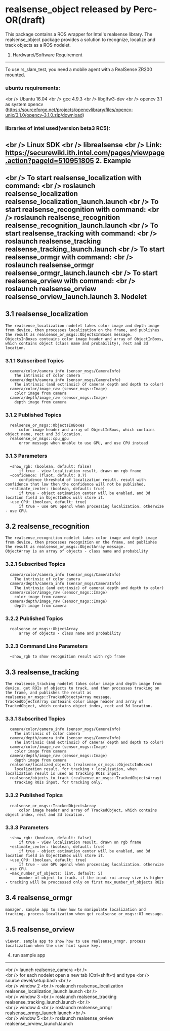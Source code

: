 realsense_object released by Perc-OR(draft)
=========================================
This package contains a ROS wrapper for Intel's realsense library. The realsense_object package provides a solution to recognize, localize and track objects as a ROS nodelet.

1. Hardwarei/Software Requirement
----------------------------------------------
  To use rs_slam_test, you need a mobile agent with a RealSense ZR200 mounted.
###  ubuntu requirements:
<br /\>     Ubuntu 16.04
<br /\>     gcc 4.9.3
<br /\>     libglfw3-dev
<br /\>     opencv 3.1 as system opencv (https://sourceforge.net/projects/opencvlibrary/files/opencv-unix/3.1.0/opencv-3.1.0.zip/download)
###  libraries of intel used(version beta3 RC5):
<br /\>     Linux SDK
<br /\>     librealsense
<br /\>     Link: https://securewiki.ith.intel.com/pages/viewpage.action?pageId=510951805
2. Example 
---------------------------------------
<br /\>    To start realsense_localization with command: 
<br /\>    roslaunch realsense_localization realsense_localization_launch.launch 
<br /\>    To start realsense_recognition with command: 
<br /\>    roslaunch realsense_recognition realsense_recognition_launch.launch 
<br /\>    To start realsense_tracking with command: 
<br /\>    roslaunch realsense_tracking realsense_tracking_launch.launch 
<br /\>    To start realsense_ormgr with command: 
<br /\>    roslaunch realsense_ormgr realsense_ormgr_launch.launch 
<br /\>    To start realsense_orview with command: 
<br /\>    roslaunch realsense_orview realsense_orview_launch.launch 
3. Nodelet
--------------------------------------------
## 3.1 realsense_localization 
    The realsense_localization nodelet takes color image and depth image from device, then processes localization on the frame, and publishes the result as realsense_or_msgs::ObjectsInBoxes message.
    ObjectsInBoxes conteains color image header and array of ObjectInBoxs, which contains object (class name and probability), rect and 3d location.
###  3.1.1 Subscribed Topics
      camera/color/camera_info (sensor_msgs/CameraInfo)
        The intrinsic of color camera
      camera/depth/camera_info (sensor_msgs/CameraInfo)
        The intrinsic (and extrinsic) of camera( depth and depth to color)
      camera/color/image_raw (sensor_msgs::Image)
        color image from camera
      camera/depth/image_raw (sensor_msgs::Image)
        depth image from camera
###  3.1.2 Published Topics
      realsense_or_msgs::ObjectsInBoxes
          color image header and array of ObjectInBoxs, which contains object name, rect and 3d location.
      realsense_or_msgs::cpu_gpu
          error message when unable to use GPU, and use CPU instead
###  3.1.3 Parameters
      ~show_rgb: (boolean, default: false) 
          if true - view localization result, drawn on rgb frame 
      ~confidence: (flaot, default: 0.7)
          confidence threshold of localization result. result with confidence that low then the confidence will not be published.
      ~estimate_center: (boolean, default: true) 
          if true - object estimation center will be enabled, and 3d location field in ObjectInBox will store it.
      ~use_CPU: (boolean, default: true) 
          if true - use GPU opencl when processing localization. otherwize - use CPU.
## 3.2 realsense_recognition 
    The realsense_recognition nodelet takes color image and depth image from device, then processes recognition on the frame, and publishes the result as realsense_or_msgs::ObjectArray message.
    ObjectArray is an array of objects - class name and probability
###  3.2.1 Subscribed Topics
      camera/color/camera_info (sensor_msgs/CameraInfo)
        The intrinsic of color camera
      camera/depth/camera_info (sensor_msgs/CameraInfo)
        The intrinsic (and extrinsic) of camera( depth and depth to color)
      camera/color/image_raw (sensor_msgs::Image)
        color image from camera
      camera/depth/image_raw (sensor_msgs::Image)
        depth image from camera
###  3.2.2 Published Topics
      realsense_or_msgs::ObjectArray
          array of objects - class name and probability
###  3.2.3 Command Line Parameters
      ~show_rgb to show recognition result with rgb frame
## 3.3 realsense_tracking
    The realsense_tracking nodelet takes color image and depth image from device, get ROIs of objects to track, and then processes tracking on the frame, and publishes the result as realsense_or_msgs::TrackedObjectsArray message.
    TrackedObjectsArray conteains color image header and array of TrackedObject, which contains object index, rect and 3d location.
###  3.3.1 Subscribed Topics
      camera/color/camera_info (sensor_msgs/CameraInfo)
        The intrinsic of color camera
      camera/depth/camera_info (sensor_msgs/CameraInfo)
        The intrinsic (and extrinsic) of camera( depth and depth to color)
      camera/color/image_raw (sensor_msgs::Image)
        color image from camera
      camera/depth/image_raw (sensor_msgs::Image)
        depth image from camera
      realsense/localized_objects (realsense_or_msgs::ObjectsInBoxes)
        localization result. for tracking + localization, when localization result is used as tracking ROIs input.
      realsense/objects_to_track (realsense_or_msgs::TrackedObjectsArray)
        tracking ROIs input. for tracking only.
###  3.3.2 Published Topics
      realsense_or_msgs::TrackedObjectsArray
          color image header and array of TrackedObject, which contains object index, rect and 3d location.
###  3.3.3 Parameters
      ~show_rgb: (boolean, default: false) 
          if true - view localization result, drawn on rgb frame 
      ~estimate_center: (boolean, default: true) 
          if true - object estimation center will be enabled, and 3d location field in ObjectInBox will store it.
      ~use_CPU: (boolean, default: true) 
          if true - use GPU opencl when processing localization. otherwize - use CPU.
      ~max_number_of_objects: (int, default: 5)
          number of object to track. if the input roi array size is higher - tracking will be proccessed only on first max_number_of_objects ROIs
## 3.4 realsense_ormgr
    manager, sample app to show how to manipulate localization and tracking. process localization when get realsense_or_msgs::UI message.
    
## 3.5 realsense_orview
    viewer, sample app to show how to use realsense_ormgr. process localization when the user hint space key.
    
4. run sample app
--------------------------------------------
<br /\>    launch realsense_camera
<br /\>     
<br /\>    for each nodelet open a new tab (Ctrl+shift+t) and type
<br /\>      source devel/setup.bash
<br /\>    
<br /\>    window 2
<br /\>      roslaunch realsense_localization realsense_localization_launch.launch
<br /\>    
<br /\>    window 3
<br /\>      roslaunch realsense_tracking realsense_tracking_launch.launch
<br /\>    
<br /\>    window 4
<br /\>      roslaunch realsense_ormgr realsense_ormgr_launch.launch
<br /\>    
<br /\>    window 5
<br /\>      roslaunch realsense_orview realsense_orview_launch.launch
